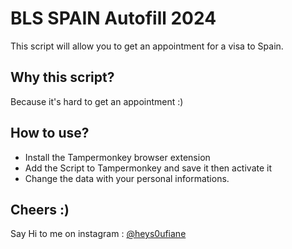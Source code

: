# BLS SPAIN Autofill 2024

This script will allow you to get an appointment for a visa to Spain.

## Why this script?

Because it's hard to get an appointment :)

## How to use?

- Install the Tampermonkey browser extension
- Add the Script to Tampermonkey and save it then activate it
- Change the data with your personal informations.

## Cheers :)

Say Hi to me on instagram : [@heys0ufiane](https://www.instagram.com/heys0ufiane)
